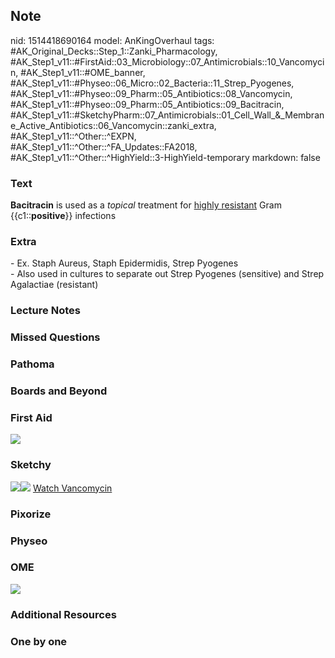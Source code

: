 ## Note
nid: 1514418690164
model: AnKingOverhaul
tags: #AK_Original_Decks::Step_1::Zanki_Pharmacology, #AK_Step1_v11::#FirstAid::03_Microbiology::07_Antimicrobials::10_Vancomycin, #AK_Step1_v11::#OME_banner, #AK_Step1_v11::#Physeo::06_Micro::02_Bacteria::11_Strep_Pyogenes, #AK_Step1_v11::#Physeo::09_Pharm::05_Antibiotics::08_Vancomycin, #AK_Step1_v11::#Physeo::09_Pharm::05_Antibiotics::09_Bacitracin, #AK_Step1_v11::#SketchyPharm::07_Antimicrobials::01_Cell_Wall_&_Membrane_Active_Antibiotics::06_Vancomycin::zanki_extra, #AK_Step1_v11::^Other::^EXPN, #AK_Step1_v11::^Other::^FA_Updates::FA2018, #AK_Step1_v11::^Other::^HighYield::3-HighYield-temporary
markdown: false

### Text
<b>Bacitracin</b> is used as a <i>topical</i> treatment for
<u>highly resistant</u> Gram {{c1::<b>positive</b>}} infections

### Extra
<div>
  - Ex. Staph Aureus, Staph Epidermidis, Strep Pyogenes
</div>- Also used in cultures to separate out Strep Pyogenes
(sensitive) and Strep Agalactiae (resistant)

### Lecture Notes


### Missed Questions


### Pathoma


### Boards and Beyond


### First Aid
<img src="paste-334522117783555.jpg">

### Sketchy
<img src=
"paste-2a027bb3fd90cdd3c3ace1cef0c636486617ffd0.png"><img src=
"paste-20ca01a32eb0559479b967897244aaa9666b5a3a.png"> <a href=
"https://dashboard.sketchy.com/study/medical/courses/medical-pharmacology/units/medical-pharmacology-antimicrobials/videos/medical-pharmacology-antimicrobials-cell-wall-and-membrane-active-antibiotics-vancomycin?utm_source=anki&utm_medium=partnership&utm_campaign=february_update&utm_content=medical">
Watch Vancomycin</a>

### Pixorize


### Physeo


### OME
<div class="ome-widget">
  <a href="https://onlinemeded.org?ref=anki"><img src=
  "_OME_AnkiFlashcards_General_4.png"></a>
</div>

### Additional Resources


### One by one

